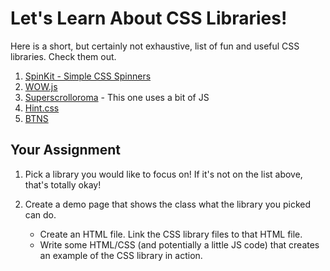 Let's Learn About CSS Libraries!
===

Here is a short, but certainly not exhaustive, list of fun and useful CSS libraries. Check them out.

1. [SpinKit - Simple CSS Spinners](http://tobiasahlin.com/spinkit/)
2. [WOW.js](http://mynameismatthieu.com/WOW/)
3. [Superscrolloroma](http://johnpolacek.github.io/superscrollorama/) - This one uses a bit of JS
4. [Hint.css](http://kushagragour.in/lab/hint/)
5. [BTNS](http://mrmrs.io/btns/)

Your Assignment
---

1. Pick a library you would like to focus on! If it's not on the list above, that's totally okay!

2. Create a demo page that shows the class what the library you picked can do.
	* Create an HTML file. Link the CSS library files to that HTML file. 
	* Write some HTML/CSS (and potentially a little JS code) that creates an example of the CSS library in action.